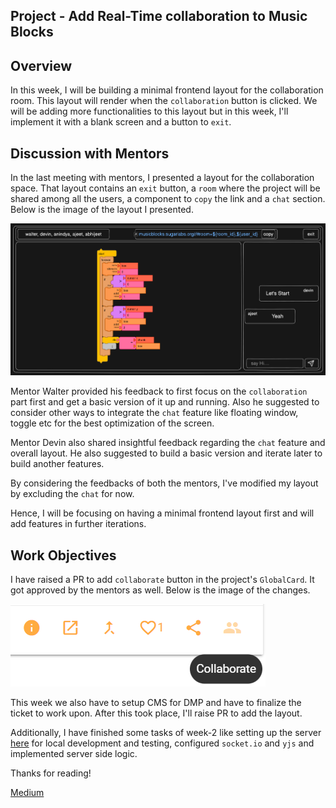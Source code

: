 
## Project - Add Real-Time collaboration to Music Blocks


## Overview 

In this week, I will be building a minimal frontend layout for the collaboration room. This layout will render when the `collaboration`  button is clicked. We will be adding more functionalities to this layout but in this week, I'll implement it with a blank screen and a button to `exit`.


## Discussion with Mentors

In the last meeting with mentors, I presented a layout for the collaboration space. That layout contains an `exit` button, a `room` where the project will be shared among all the users, a component to `copy` the link and a `chat` section. Below is the image of the layout I presented.

![](./layout.png)

Mentor Walter provided his feedback to first focus on the `collaboration` part first and get a basic version of it up and running. Also he suggested to consider other ways to integrate the `chat` feature like floating window, toggle etc for the best optimization of the screen. 


Mentor Devin also shared insightful feedback regarding the `chat` feature and overall layout. He also suggested to build a basic version and iterate later to build another features.

By considering the feedbacks of both the mentors, I've modified my layout by excluding the `chat` for now. 

Hence, I will be focusing on having a minimal frontend layout first and will add features in further iterations. 


## Work Objectives

I have raised a PR to add `collaborate` button in the project's `GlobalCard`. It got approved by the mentors as well. Below is the image of the changes.

![](./collab-btn.png)

This week we also have to setup CMS for DMP and have to finalize the ticket to work upon. After this took place, I'll raise PR to add the layout. 

Additionally, I have finished some tasks of week-2 like setting up the server [here](https://github.com/apsinghdev/dmps) for local development and testing, configured `socket.io` and `yjs` and implemented server side logic.


Thanks for reading!

[Medium](https://medium.com/@apsinghdev/week-1-building-layout-for-collaboration-space-e461a0f55297)
